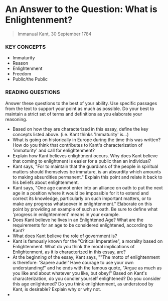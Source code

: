 # An Answer to the Question: What is Enlightenment?
> Immanual Kant, 30 September 1784

### KEY CONCEPTS

- Immaturity
- Reason
- Enlightenment
- Freedom
- Public/the Public

### READING QUESTIONS
Answer these questions to the best of your ability. Use specific
passages from the text to support your point as much as possible.
Do your best to maintain a strict set of terms and definitions as
you elaborate your reasoning.

- Based on how they are characterized in this essay, define the key
concepts listed above. (i.e. Kant thinks 'Immaturity' is...)
- What is going on historically in Europe during the time this was
written? How do you think that contributes to Kant's characterization 
of 'immaturity' and call for enlightenment?
- Explain how Kant believes enlightment occurs. Why does Kant believe
that coming to enlightment is easier for a public than an individual?
- Kant says, "For to maintain that the guardians of the people in
spiritual matters should themselves be immature, is an absurdity which
amounts to making absurdities permanent." Explain this point and 
relate it back to his beliefs about enlightenment.
- Kant says, "One age cannot enter into an alliance on oath to put the
next age in a position where it would be impossible for it to extend
and correct its knowledge, particularly on such important matters, or
to make any progress whatsoever in enlightenment." Elaborate on this
point by providing an example of such an oath. Be sure to define
what 'progress in enlightenment' means in your example.
- Does Kant believe he lives in an Enlightened Age? What are the 
requirements for an age to be considered enlightened, according to
Kant?
- What does Kant believe the role of government is?
- Kant is famously known for the "Critical Imperative", a morality 
based on Enlightenment. What do you think the moral implications of
Enlightenment, as it is characterized in this essay, are?
- At the beginning of the essay, Kant says, ""The motto of
enlightenment is therefore: 'Sapere aude!' Have courage to use your
own understanding!" and he ends with the famous quote, "Argue as much
as you like and about whatever you like, but obey!" Based on Kant's
characterization, do you condier yourself enlightened? Do you consider
this age enlightened? Do you think enlightenment, as understood by
Kant, is desirable? Explain why or why not. 
- 

